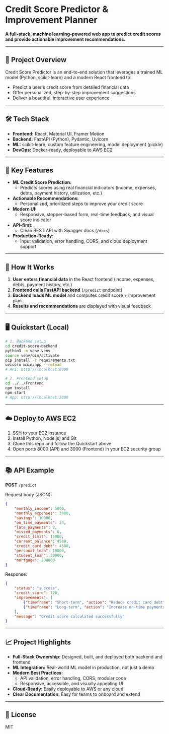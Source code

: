 
# Credit Score Predictor & Improvement Planner

**A full-stack, machine learning-powered web app to predict credit scores and provide actionable improvement recommendations.**

---

## 🚀 Project Overview

Credit Score Predictor is an end-to-end solution that leverages a trained ML model (Python, scikit-learn) and a modern React frontend to:
- Predict a user's credit score from detailed financial data
- Offer personalized, step-by-step improvement suggestions
- Deliver a beautiful, interactive user experience

---

## 🛠️ Tech Stack

- **Frontend:** React, Material UI, Framer Motion
- **Backend:** FastAPI (Python), Pydantic, Uvicorn
- **ML:** scikit-learn, custom feature engineering, model deployment (pickle)
- **DevOps:** Docker-ready, deployable to AWS EC2

---

## 🎯 Key Features

- **ML Credit Score Prediction:**
    - Predicts scores using real financial indicators (income, expenses, debts, payment history, utilization, etc.)
- **Actionable Recommendations:**
    - Personalized, prioritized steps to improve your credit score
- **Modern UI:**
    - Responsive, stepper-based form, real-time feedback, and visual score indicator
- **API-first:**
    - Clean REST API with Swagger docs (`/docs`)
- **Production-Ready:**
    - Input validation, error handling, CORS, and cloud deployment support

---

## 📝 How It Works

1. **User enters financial data** in the React frontend (income, expenses, debts, payment history, etc.)
2. **Frontend calls FastAPI backend** (`/predict` endpoint)
3. **Backend loads ML model** and computes credit score + improvement plan
4. **Results and recommendations** are displayed with visual feedback

---

## 🖥️ Quickstart (Local)

```bash
# 1. Backend setup
cd credit-score-backend
python3 -m venv venv
source venv/bin/activate
pip install -r requirements.txt
uvicorn main:app --reload
# API: http://localhost:8000

# 2. Frontend setup
cd ../../Frontend
npm install
npm start
# App: http://localhost:3000
```

---

## ☁️ Deploy to AWS EC2

1. SSH to your EC2 instance
2. Install Python, Node.js, and Git
3. Clone this repo and follow the Quickstart above
4. Open ports 8000 (API) and 3000 (Frontend) in your EC2 security group

---

## 📚 API Example

**POST** `/predict`

Request body (JSON):
```json
{
    "monthly_income": 5000,
    "monthly_expenses": 3000,
    "savings": 10000,
    "on_time_payments": 24,
    "late_payments": 2,
    "missed_payments": 0,
    "credit_limit": 15000,
    "current_balance": 4500,
    "credit_card_debt": 4500,
    "personal_loan": 10000,
    "student_loan": 20000,
    "mortgage": 200000
}
```

Response:
```json
{
    "status": "success",
    "credit_score": 720,
    "improvements": [
        {"timeframe": "Short-term", "action": "Reduce credit card debt", "impact": "High", "steps": ["Pay off $500 this month", "Avoid new charges"]},
        {"timeframe": "Long-term", "action": "Increase on-time payments", "impact": "Medium", "steps": ["Set up auto-pay", "Monitor due dates"]}
    ],
    "message": "Credit score calculated successfully"
}
```

---

## 📈 Project Highlights

- **Full-Stack Ownership:** Designed, built, and deployed both backend and frontend
- **ML Integration:** Real-world ML model in production, not just a demo
- **Modern Best Practices:**
    - API validation, error handling, CORS, modular code
    - Responsive, accessible, and visually appealing UI
- **Cloud-Ready:** Easily deployable to AWS or any cloud
- **Clear Documentation:** Easy for teams to onboard and extend

---

## 📄 License

MIT
